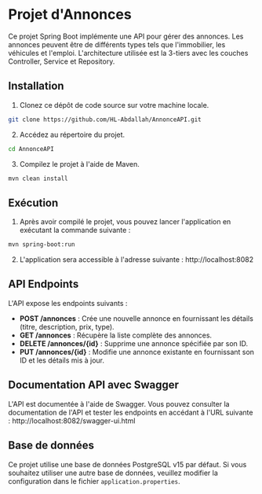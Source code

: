 # Projet d'Annonces

Ce projet Spring Boot implémente une API pour gérer des annonces. Les annonces peuvent être de différents types tels que l'immobilier, les véhicules et l'emploi. L'architecture utilisée est la 3-tiers avec les couches Controller, Service et Repository.

## Installation

1. Clonez ce dépôt de code source sur votre machine locale.

```bash
git clone https://github.com/HL-Abdallah/AnnonceAPI.git
```

2. Accédez au répertoire du projet.

```bash
cd AnnonceAPI
```

3. Compilez le projet à l'aide de Maven.

```bash
mvn clean install
```

## Exécution

1. Après avoir compilé le projet, vous pouvez lancer l'application en exécutant la commande suivante :

```bash
mvn spring-boot:run
```

2. L'application sera accessible à l'adresse suivante : http://localhost:8082

## API Endpoints

L'API expose les endpoints suivants :

- **POST /annonces** : Crée une nouvelle annonce en fournissant les détails (titre, description, prix, type).
- **GET /annonces** : Récupère la liste complète des annonces.
- **DELETE /annonces/{id}** : Supprime une annonce spécifiée par son ID.
- **PUT /annonces/{id}** : Modifie une annonce existante en fournissant son ID et les détails mis à jour.

## Documentation API avec Swagger

L'API est documentée à l'aide de Swagger. Vous pouvez consulter la documentation de l'API et tester les endpoints en accédant à l'URL suivante : http://localhost:8082/swagger-ui.html

## Base de données

Ce projet utilise une base de données PostgreSQL v15 par défaut. Si vous souhaitez utiliser une autre base de données, veuillez modifier la configuration dans le fichier `application.properties`.
